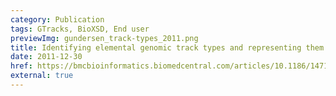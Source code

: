 ```yaml
---
category: Publication
tags: GTracks, BioXSD, End user
previewImg: gundersen_track-types_2011.png
title: Identifying elemental genomic track types and representing them uniformly
date: 2011-12-30
href: https://bmcbioinformatics.biomedcentral.com/articles/10.1186/1471-2105-12-494
external: true
---
```

